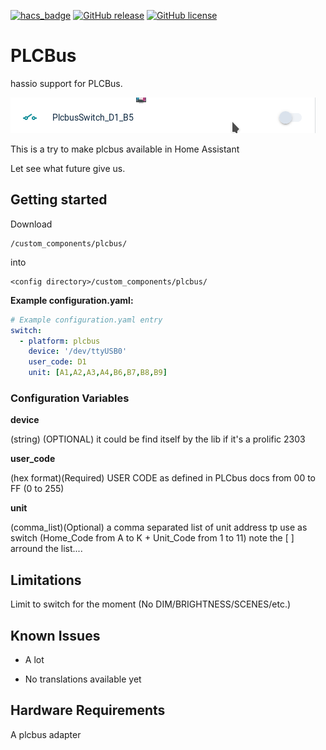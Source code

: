 [![hacs_badge](https://img.shields.io/badge/HACS-Default-orange.svg)](https://github.com/custom-components/hacs)
[![GitHub release](https://img.shields.io/github/release/tikismoke/home-assistant-plcbus)](https://GitHub.com/tikismoke/home-assistant-plcbus/releases/)
[![GitHub license](https://img.shields.io/github/license/tikismoke/home-assistant-plcbus)](https://github.com/tikismoke/home-assistant-plcbus/blob/master/LICENSE)
# PLCBus

hassio support for PLCBus.

![ScreenShot](plcbusswitch.png)

This is a try to make plcbus available in Home Assistant

Let see what future give us.
## Getting started

Download
```
/custom_components/plcbus/
```
into
```
<config directory>/custom_components/plcbus/
```
**Example configuration.yaml:**

```yaml
# Example configuration.yaml entry
switch:
  - platform: plcbus
    device: '/dev/ttyUSB0'
    user_code: D1
    unit: [A1,A2,A3,A4,B6,B7,B8,B9]
```
### Configuration Variables

**device**

  (string) (OPTIONAL) it could be find itself by the lib if it's a prolific 2303

**user_code**

  (hex format)(Required) USER CODE as defined in PLCbus docs from 00 to FF (0 to 255)

**unit**

  (comma_list)(Optional) a comma separated list of unit address tp use as switch (Home_Code from A to K + Unit_Code from 1 to 11)
  note the [ ] arround the list....

## Limitations

Limit to switch for the moment (No DIM/BRIGHTNESS/SCENES/etc.)

## Known Issues

* A lot

* No translations available yet


## Hardware Requirements

A plcbus adapter
